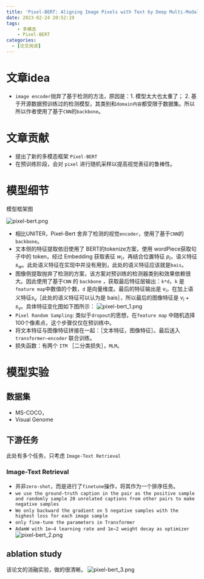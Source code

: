 ```yaml
---
title: 'Pixel-BERT: Aligning Image Pixels with Text by Deep Multi-Modal Transformers'
date: 2023-02-24 20:52:19
tags:
    - 多模态
    - Pixel-BERT
categories:
  - [论文阅读]
---
```


# 文章idea
* `image encoder`抛弃了基于检测的方法，原因是：1. 模型太大也太重了； 2. 基于开源数据预训练过的检测模型，其类别和`domain内容`都受限于数据集。所以所以作者使用了基于`CNN`的`backbone`。

# 文章贡献
* 提出了新的多模态框架 `Pixel-BERT`
* 在预训练阶段，会对 `pixel` 进行随机采样以提高视觉表征的鲁棒性。

# 模型细节

模型框架图

![pixel-bert.png](./pixel-bert.png)
* 相比UNITER，Pixel-Bert 舍弃了检测的视觉`encoder`，使用了基于`CNN`的 `backbone`。
* 文本侧的特征提取依旧使用了 BERT的tokenize方案，使用 wordPiece获取句子中的 token，经过 Embedding 获取表征 $w_i$，再结合位置特征 $p_i$，语义特征 $s_w$。此处语义特征在实现中并没有用到，此处的语义特征应该就是`bais`。
* 图像侧提取抛弃了检测的方案，该方案对预训练的检测器类别和效果依赖很大。因此使用了基于`CNN` 的 `backbone` ，获取最后特征层输出：`k*d`，`k` 是`feature map`中数值的个数，`d` 是向量维度。最后的特征输出是 $v_i$，在加上语义特征$s_v$［此处的语义特征可以认为是 bais］，所以最后的图像特征是 $v_i + s_v$。具体特征变化图如下图所示：
![pixel-bert_1.png](./pixel-bert_1.png)
* `Pixel Random Sampling`: 类似于`dropout`的思想，在`feature map` 中随机选择100个像素点，这个步骤仅仅在预训练中。
* 将文本特征与图像特征拼接在一起：［文本特征，图像特征］。最后送入`transformer—encoder` 联合训练。
* 损失函数：有两个 `ITM` ［二分类损失］，`MLM`。

# 模型实验
## 数据集
* MS-COCO，
* Visual Genome

## 下游任务
此处有多个任务，只考虑 `Image-Text Retrieval`
### Image-Text Retrieval
* 并非`zero-shot`，而是进行了`finetune`操作，将其作为一个排序任务。
* `we use the ground-truth caption in the pair as the positive sample and randomly sample 20 unrelated captions from other pairs to make negative samples`
* `We only backward the gradient on 5 negative samples with the highest loss for each image sample`
* `only fine-tune the parameters in Transformer`
* `AdamW with 1e−4 learning rate and 1e−2 weight decay as optimizer`
![pixel-bert_2.png](./pixel-bert_2.png)

## ablation study
该论文的消融实验，做的很清晰。
![pixel-bert_3.png](./pixel-bert_3.png)